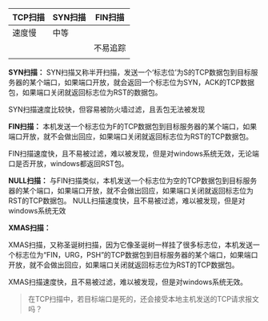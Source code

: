 | TCP扫描 | SYN扫描 | FIN扫描  |
| ------- | ------- | -------- |
| 速度慢  | 中等    |          |
|         |         | 不易追踪 |
|         |         |          |

**SYN扫描：**
SYN扫描又称半开扫描，发送一个‘标志位’为S的TCP数据包到目标服务器的某个端口，如果端口开放，就会返回一个标志位为SYN，ACK的TCP数据包，如果端口关闭就返回标志位为RST的数据包。

SYN扫描速度比较快，但容易被防火墙过滤，且丢包无法被发现

**FIN扫描：**
本机发送一个标志位为F的TCP数据包到目标服务器的某个端口，如果端口开放，就不会做出回应，如果端口关闭就返回标志位为RST的TCP数据包。

FIN扫描速度快，且不易被过滤，难以被发现，但是对windows系统无效，无论端口是否开放，windows都返回RST包。

**NULL扫描：**
与FIN扫描类似，本机发送一个标志位为空的TCP数据包到目标服务器的某个端口，如果端口开放，就不会做出回应，如果端口关闭就返回标志位为RST的TCP数据包。
NULL扫描速度快，且不易被过滤，难以被发现，但是对windows系统无效

**XMAS扫描：** 

XMAS扫描，又称圣诞树扫描，因为它像圣诞树一样挂了很多标志位，本机发送一个标志位为“FIN，URG，PSH”的TCP数据包到目标服务器的某个端口，如果端口开放，就不会做出回应，如果端口关闭就返回标志位为RST的TCP数据包。

XMAS扫描速度快，且不易被过滤，难以被发现，但是对windows系统无效。

> 在TCP扫描中，若目标端口是死的，还会接受本地主机发送的TCP请求报文吗？